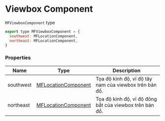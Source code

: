 # Viewbox Component

`MFViewboxComponent` type

```js
export type MFViewboxComponent = {
  southwest: MFLocationComponent,
  northeast: MFLocationComponent,
}
```

### Properties

| Name        | Type                                                    | Description                                             |
|-------------|---------------------------------------------------------|---------------------------------------------------------|
| southwest   | [MFLocationComponent](components/location-component.md) | Tọa độ kinh độ, vĩ độ tây nam của viewbox trên bản đồ.  |
| northeast   | [MFLocationComponent](components/location-component.md) | Tọa độ kinh độ, vĩ độ đông bắt của viewbox trên bản đồ. |
